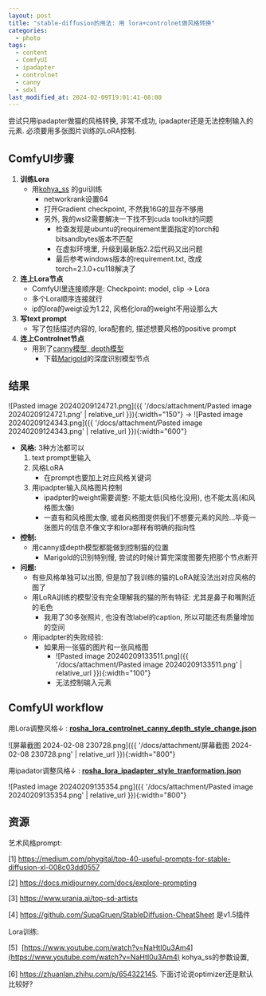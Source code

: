 ```yaml
---
layout: post
title: "stable-diffusion的用法: 用 lora+controlnet做风格转换"
categories:
  - photo
tags:
  - content
  - ComfyUI
  - ipadapter
  - controlnet
  - canny
  - sdxl
last_modified_at: 2024-02-09T19:01:41-08:00
---
```


尝试只用ipadapter做猫的风格转换, 非常不成功, ipadapter还是无法控制输入的元素. 必须要用多张图片训练的LoRA控制. 

## ComfyUI步骤

1. **训练Lora** 
	- 用[kohya_ss](https://github.com/bmaltais/kohya_ss) 的gui训练
		- networkrank设置64
		- 打开Gradient checkpoint, 不然我16G的显存不够用
		- 另外, 我的wsl2需要解决一下找不到cuda toolkit的问题
			- 检查发现是ubuntu的requirement里面指定的torch和bitsandbytes版本不匹配
			- 在虚拟环境里, 升级到最新版2.2后代码又出问题
			- 最后参考windows版本的requirement.txt, 改成torch=2.1.0+cu118解决了
1. **连上Lora节点** 
	- ComfyUI里连接顺序是: Checkpoint: model, clip -> Lora
	- 多个Lora顺序连接就行
	- ip的lora的weigt设为1.22, 风格化lora的weight不用设那么大
1. **写text prompt**
	- 写了包括描述内容的, lora配套的, 描述想要风格的positive prompt
1. **连上Controlnet节点** 
	- 用到了[canny模型, depth模型](https://huggingface.co/collections/diffusers/sdxl-controlnets-64f9c35846f3f06f5abe351f) 
		- 下载[Marigold](https://github.com/kijai/ComfyUI-Marigold)的深度识别模型节点

## 结果

![Pasted image 20240209124721.png]({{ '/docs/attachment/Pasted image 20240209124721.png' | relative_url }}){:width="150"} -> ![Pasted image 20240209124343.png]({{ '/docs/attachment/Pasted image 20240209124343.png' | relative_url }}){:width="600"} 

- **风格:** 3种方法都可以
	1. text prompt里输入
	2. 风格LoRA
		- 在prompt也要加上对应风格关键词
	3. 用ipadpter输入风格图片控制
		- ipadpter的weight需要调整: 不能太低(风格化没用), 也不能太高(和风格图太像)
		- 一直有和风格图太像, 或者风格图提供我们不想要元素的风险...毕竟一张图片的信息不像文字和lora那样有明确的指向性
- **控制:** 
	- 用canny或depth模型都能做到控制猫的位置
		- Marigold的识别特别慢, 尝试的时候计算完深度图要先把那个节点断开
- **问题:** 
	- 有些风格单独可以出图, 但是加了我训练的猫的LoRA就没法出对应风格的图了
	- 用LoRA训练的模型没有完全理解我的猫的所有特征: 尤其是鼻子和嘴附近的毛色
		- 我用了30多张照片, 也没有改label的caption, 所以可能还有质量增加的空间
	- 用ipadpter的失败经验:
		- 如果用一张猫的图片和一张风格图
			- ![Pasted image 20240209133511.png]({{ '/docs/attachment/Pasted image 20240209133511.png' | relative_url }}){:width="100"} 
			- 无法控制输入元素
	
## ComfyUI workflow

用Lora调整风格$\downarrow$ : [**rosha_lora_controlnet_canny_depth_style_change.json**](https://gist.github.com/roshameow/d952bf0157a25ab3e9e724df1449b160#file-rosha_lora_controlnet_canny_depth_style_change-json) 

![屏幕截图 2024-02-08 230728.png]({{ '/docs/attachment/屏幕截图 2024-02-08 230728.png' | relative_url }}){:width="800"} 

用ipadator调整风格$\downarrow$ : [**rosha_lora_ipadapter_style_tranformation.json**](https://gist.github.com/roshameow/d952bf0157a25ab3e9e724df1449b160#file-rosha_lora_ipadapter_style_tranformation-json) 

![Pasted image 20240209135354.png]({{ '/docs/attachment/Pasted image 20240209135354.png' | relative_url }}){:width="800"}

## 资源

艺术风格prompt:

[1] https://medium.com/phygital/top-40-useful-prompts-for-stable-diffusion-xl-008c03dd0557

[2] https://docs.midjourney.com/docs/explore-prompting

[3] https://www.urania.ai/top-sd-artists

[4] https://github.com/SupaGruen/StableDiffusion-CheatSheet 是v1.5插件

Lora训练: 

[5]  [https://www.youtube.com/watch?v=NaHtI0u3Am4](https://www.youtube.com/watch?v=NaHtI0u3Am4) kohya_ss的参数设置,

[6] https://zhuanlan.zhihu.com/p/654322145.   下面讨论说optimizer还是默认比较好?
